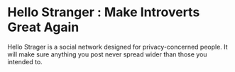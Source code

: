 # Hello Stranger : Make Introverts Great Again

Hello Strager is a social network designed for privacy-concerned people. It will make sure anything you post never spread wider than those you intended to.